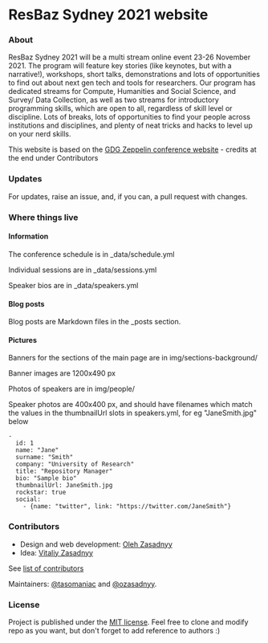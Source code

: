 # ResBaz Sydney 2021 website

### About

ResBaz Sydney 2021 will be a multi stream online event 23-26 November 2021. The program will feature key stories (like keynotes, but with a narrative!), workshops, short talks, demonstrations and lots of opportunities to find out about next gen tech and tools for researchers. Our program has dedicated streams for Compute, Humanities and Social Science, and Survey/ Data Collection, as well as two streams for introductory programming skills, which are open to all, regardless of skill level or discipline. Lots of breaks, lots of opportunities to find your people across institutions and disciplines, and plenty of neat tricks and hacks to level up on your nerd skills.

This website is based on the [GDG Zeppelin conference website](https://github.com/gdg-x/zeppelin/) - credits at the end under Contributors

### Updates

For updates, raise an issue, and, if you can, a pull request with changes.

### Where things live

#### Information

The conference schedule is in _data/schedule.yml

Individual sessions are in _data/sessions.yml

Speaker bios are in _data/speakers.yml

#### Blog posts

Blog posts are Markdown files in the _posts section.

#### Pictures

Banners for the sections of the main page are in img/sections-background/

Banner images are 1200x490 px

Photos of speakers are in img/people/

Speaker photos are 400x400 px, and should have filenames which match the values in the thumbnailUrl slots in speakers.yml, for eg "JaneSmith.jpg" below

    - 
      id: 1
      name: "Jane"
      surname: "Smith"
      company: "University of Research"
      title: "Repository Manager"
      bio: "Sample bio"
      thumbnailUrl: JaneSmith.jpg
      rockstar: true
      social: 
        - {name: "twitter", link: "https://twitter.com/JaneSmith"}








### Contributors


* Design and web development: [Oleh Zasadnyy](https://github.com/ozasadnyy)
* Idea: [Vitaliy Zasadnyy](https://github.com/zasadnyy)

See [list of contributors](https://github.com/gdg-x/zepplin/graphs/contributors)

Maintainers: [@tasomaniac](https://github.com/tasomaniac) and [@ozasadnyy](https://github.com/ozasadnyy).

### License
Project is published under the [MIT license](https://github.com/gdg-x/zeppelin/blob/master/LICENSE.txt). Feel free to clone and modify repo as you want, but don't forget to add reference to authors :)


